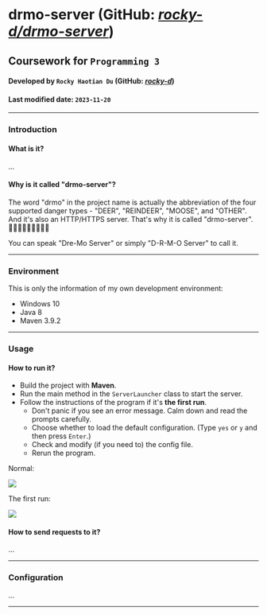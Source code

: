 # **drmo-server** (GitHub: *[rocky-d/drmo-server](https://github.com/rocky-d/drmo-server)*)

## Coursework for `Programming 3`

#### Developed by `Rocky Haotian Du` (GitHub: *[rocky-d](https://github.com/rocky-d)*)

#### Last modified date: `2023-11-20`

------

### Introduction

#### What is it?

...

#### Why is it called "drmo-server"?

The word "drmo" in the project name is actually the abbreviation of the four supported danger types - "DEER", "REINDEER", "MOOSE", and "OTHER". And it's also an HTTP/HTTPS server. That's why it is called "drmo-server". 🎄🎄🎄🦌🦌🦌🌐🌐🌐

You can speak "Dre-Mo Server" or simply "D-R-M-O Server" to call it.

------

### Environment

This is only the information of my own development environment:

- Windows 10
- Java 8
- Maven 3.9.2

------

### Usage

#### How to run it?

- Build the project with **Maven**.
- Run the main method in the `ServerLauncher` class to start the server.
- Follow the instructions of the program if it's **the first run**.
  - Don't panic if you see an error message. Calm down and read the prompts carefully.
  - Choose whether to load the default configuration. (Type `yes` or `y` and then press `Enter`.)
  - Check and modify (if you need to) the config file.
  - Rerun the program.

Normal:

![](https://cdn.jsdelivr.net/gh/rocky-d/picgo-img@master/img/20231119221737.png)

The first run:

![](https://cdn.jsdelivr.net/gh/rocky-d/picgo-img@master/img/newnew20231119221641.png)

#### How to send requests to it?

...

------

### Configuration

...

------
